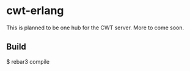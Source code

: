 cwt-erlang
==========
This is planned to be one hub for the CWT server. More to come soon.

Build
-----
$ rebar3 compile
